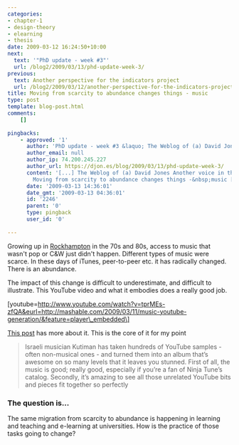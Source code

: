 ```yaml
---
categories:
- chapter-1
- design-theory
- elearning
- thesis
date: 2009-03-12 16:24:50+10:00
next:
  text: '"PhD update - week #3"'
  url: /blog2/2009/03/13/phd-update-week-3/
previous:
  text: Another perspective for the indicators project
  url: /blog2/2009/03/12/another-perspective-for-the-indicators-project/
title: Moving from scarcity to abundance changes things - music
type: post
template: blog-post.html
comments:
    []
    
pingbacks:
    - approved: '1'
      author: 'PhD update - week #3 &laquo; The Weblog of (a) David Jones'
      author_email: null
      author_ip: 74.200.245.227
      author_url: https://djon.es/blog/2009/03/13/phd-update-week-3/
      content: '[...] The Weblog of (a) David Jones Another voice in the blogosphere    &laquo;
        Moving from scarcity to abundance changes things -&nbsp;music [...]'
      date: '2009-03-13 14:36:01'
      date_gmt: '2009-03-13 04:36:01'
      id: '2246'
      parent: '0'
      type: pingback
      user_id: '0'
    
---
```

Growing up in [Rockhampton](http://www.rockhamptoninfo.com/) in the 70s and 80s, access to music that wasn't pop or C&W just didn't happen. Different types of music were scarce. In these days of iTunes, peer-to-peer etc. it has radically changed. There is an abundance.

The impact of this change is difficult to underestimate, and difficult to illustrate. This YouTube video and what it embodies does a really good job.

\[youtube=http://www.youtube.com/watch?v=tprMEs-zfQA&eurl=http://mashable.com/2009/03/11/music-youtube-generation/&feature=player\_embedded\]

[This post](http://mashable.com/2009/03/11/music-youtube-generation/) has more about it. This is the core of it for my point

> Israeli musician Kutiman has taken hundreds of YouTube samples - often non-musical ones - and turned them into an album that’s awesome on so many levels that it leaves you stunned. First of all, the music is good; really good, especially if you’re a fan of Ninja Tune’s catalog. Secondly, it’s amazing to see all those unrelated YouTube bits and pieces fit together so perfectly

### The question is...

The same migration from scarcity to abundance is happening in learning and teaching and e-learning at universities. How is the practice of those tasks going to change?